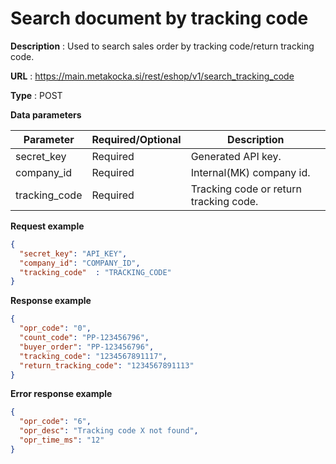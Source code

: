 # Search document by tracking code

**Description** : Used to search sales order by tracking code/return tracking code.

**URL** : https://main.metakocka.si/rest/eshop/v1/search_tracking_code

**Type** : POST

**Data parameters**

|Parameter| Required/Optional | Description |
|----|------------|------
| secret_key | Required  | Generated API key. |
| company_id | Required  | Internal(MK) company id. |
| tracking_code | Required  | Tracking code or return tracking code. |


**Request example**
```json
{
  "secret_key": "API_KEY",
  "company_id": "COMPANY_ID",
  "tracking_code"  : "TRACKING_CODE"
}
```

**Response example**
```json
{
  "opr_code": "0",
  "count_code": "PP-123456796",
  "buyer_order": "PP-123456796",
  "tracking_code": "1234567891117",
  "return_tracking_code": "1234567891113"
}
```

**Error response example**
```json
{
  "opr_code": "6",
  "opr_desc": "Tracking code X not found",
  "opr_time_ms": "12"
}
```

